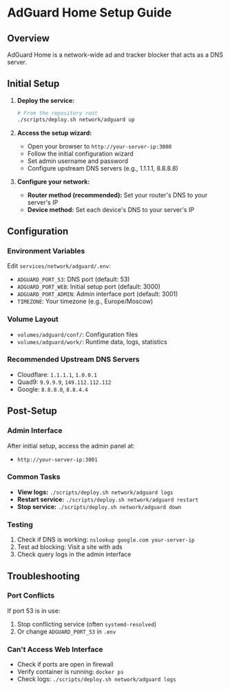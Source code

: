 # AdGuard Home Setup Guide

## Overview
AdGuard Home is a network-wide ad and tracker blocker that acts as a DNS server.

## Initial Setup

1. **Deploy the service:**
   ```bash
   # From the repository root
   ./scripts/deploy.sh network/adguard up
   ```

2. **Access the setup wizard:**
   - Open your browser to `http://your-server-ip:3000`
   - Follow the initial configuration wizard
   - Set admin username and password
   - Configure upstream DNS servers (e.g., 1.1.1.1, 8.8.8.8)

3. **Configure your network:**
   - **Router method (recommended):** Set your router's DNS to your server's IP
   - **Device method:** Set each device's DNS to your server's IP

## Configuration

### Environment Variables
Edit `services/network/adguard/.env`:
- `ADGUARD_PORT_53`: DNS port (default: 53)
- `ADGUARD_PORT_WEB`: Initial setup port (default: 3000)
- `ADGUARD_PORT_ADMIN`: Admin interface port (default: 3001)
- `TIMEZONE`: Your timezone (e.g., Europe/Moscow)

### Volume Layout
- `volumes/adguard/conf/`: Configuration files
- `volumes/adguard/work/`: Runtime data, logs, statistics

### Recommended Upstream DNS Servers
- Cloudflare: `1.1.1.1`, `1.0.0.1`
- Quad9: `9.9.9.9`, `149.112.112.112`
- Google: `8.8.8.8`, `8.8.4.4`

## Post-Setup

### Admin Interface
After initial setup, access the admin panel at:
- `http://your-server-ip:3001`

### Common Tasks
- **View logs:** `./scripts/deploy.sh network/adguard logs`
- **Restart service:** `./scripts/deploy.sh network/adguard restart`
- **Stop service:** `./scripts/deploy.sh network/adguard down`

### Testing
1. Check if DNS is working: `nslookup google.com your-server-ip`
2. Test ad blocking: Visit a site with ads
3. Check query logs in the admin interface

## Troubleshooting

### Port Conflicts
If port 53 is in use:
1. Stop conflicting service (often `systemd-resolved`)
2. Or change `ADGUARD_PORT_53` in `.env`

### Can't Access Web Interface
- Check if ports are open in firewall
- Verify container is running: `docker ps`
- Check logs: `./scripts/deploy.sh network/adguard logs`